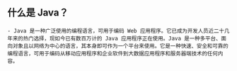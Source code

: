 ## 什么是 Java？
	- Java 是一种广泛使用的编程语言，可用于编码 Web 应用程序。它已成为开发人员近二十几年来的热门选择，现如今已有数百万计的 Java 应用程序正在使用。Java 是一种多平台、面向对象且以网络为中心的语言，其本身即可作为一个平台来使用。它是一种快速、安全和可靠的编程语言，可用于编码从移动应用程序和企业软件到大数据应用程序和服务器端技术的任何内容。